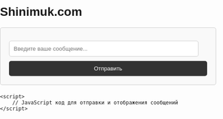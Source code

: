 # Shinimuk.com
<!DOCTYPE html>
<html lang="en">
<head>
    <meta charset="UTF-8">
    <meta name="viewport" content="width=device-width, initial-scale=1.0">
    <title>Сайт для переговоров</title>
    <style>
        body {
            font-family: Arial, sans-serif;
            margin: 0;
            padding: 0;
        }
        .chat-container {
            max-width: 800px;
            margin: 20px auto;
            padding: 20px;
            border: 1px solid #ccc;
            border-radius: 5px;
            background-color: #f9f9f9;
        }
        #message-list {
            list-style-type: none;
            padding: 0;
            margin: 0;
            overflow-y: auto;
            max-height: 300px;
        }
        #message-list li {
            margin-bottom: 10px;
            padding: 10px;
            border-radius: 5px;
            background-color: #fff;
        }
        #message-list li:nth-child(odd) {
            background-color: #f2f2f2;
        }
        #message-input {
            width: calc(100% - 20px);
            margin-top: 10px;
            padding: 10px;
            border: 1px solid #ccc;
            border-radius: 5px;
        }
        #submit-button {
            width: 100%;
            margin-top: 10px;
            padding: 10px;
            background-color: #333;
            color: #fff;
            border: none;
            border-radius: 5px;
            cursor: pointer;
        }
    </style>
</head>
<body>
    <div class="chat-container">
        <ul id="message-list">
            <!-- Здесь будут отображаться сообщения -->
        </ul>
        <input type="text" id="message-input" placeholder="Введите ваше сообщение...">
        <button id="submit-button">Отправить</button>
    </div>

    <script>
        // JavaScript код для отправки и отображения сообщений
    </script>
</body>
</html>
